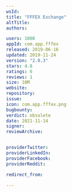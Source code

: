 ```yaml
---
wsId: 
title: "FFFEX Exchange"
altTitle: 
authors:

users: 1000
appId: com.app.fffex
released: 2019-06-16
updated: 2019-11-24
version: "2.0.3"
stars: 4.8
ratings: 6
reviews: 1
size: 10M
website: 
repository: 
issue: 
icon: com.app.fffex.png
bugbounty: 
verdict: obsolete
date: 2021-11-14
signer: 
reviewArchive:


providerTwitter: 
providerLinkedIn: 
providerFacebook: 
providerReddit: 

redirect_from:

---
```



